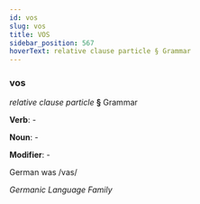 ```yaml
---
id: vos
slug: vos
title: VOS
sidebar_position: 567
hoverText: relative clause particle § Grammar
---
```


### vos

*relative clause particle* **§** Grammar

**Verb**: -

**Noun**: -

**Modifier**: -

German was /vas/

*Germanic Language Family*